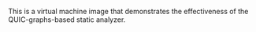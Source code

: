 This is a virtual machine image that demonstrates the effectiveness of the QUIC-graphs-based static analyzer.
